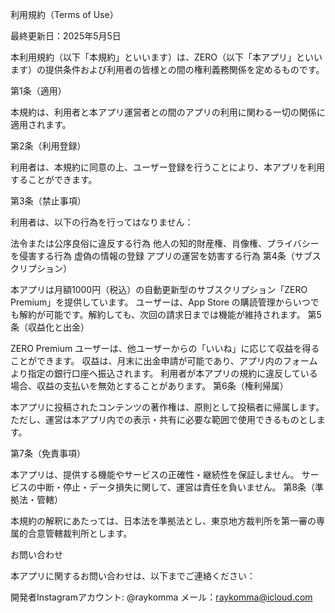 利用規約（Terms of Use）

最終更新日：2025年5月5日

本利用規約（以下「本規約」といいます）は、ZERO（以下「本アプリ」といいます）の提供条件および利用者の皆様との間の権利義務関係を定めるものです。

第1条（適用）

本規約は、利用者と本アプリ運営者との間のアプリの利用に関わる一切の関係に適用されます。

第2条（利用登録）

利用者は、本規約に同意の上、ユーザー登録を行うことにより、本アプリを利用することができます。

第3条（禁止事項）

利用者は、以下の行為を行ってはなりません：

法令または公序良俗に違反する行為
他人の知的財産権、肖像権、プライバシーを侵害する行為
虚偽の情報の登録
アプリの運営を妨害する行為
第4条（サブスクリプション）

本アプリは月額1000円（税込）の自動更新型のサブスクリプション「ZERO Premium」を提供しています。
ユーザーは、App Store の購読管理からいつでも解約が可能です。解約しても、次回の請求日までは機能が維持されます。
第5条（収益化と出金）

ZERO Premium ユーザーは、他ユーザーからの「いいね」に応じて収益を得ることができます。
収益は、月末に出金申請が可能であり、アプリ内のフォームより指定の銀行口座へ振込されます。
利用者が本アプリの規約に違反している場合、収益の支払いを無効とすることがあります。
第6条（権利帰属）

本アプリに投稿されたコンテンツの著作権は、原則として投稿者に帰属します。ただし、運営は本アプリ内での表示・共有に必要な範囲で使用できるものとします。

第7条（免責事項）

本アプリは、提供する機能やサービスの正確性・継続性を保証しません。
サービスの中断・停止・データ損失に関して、運営は責任を負いません。
第8条（準拠法・管轄）

本規約の解釈にあたっては、日本法を準拠法とし、東京地方裁判所を第一審の専属的合意管轄裁判所とします。

お問い合わせ

本アプリに関するお問い合わせは、以下までご連絡ください：

開発者Instagramアカウント: @raykomma
メール：raykomma@icloud.com
